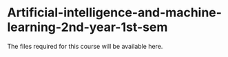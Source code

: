 # Artificial-intelligence-and-machine-learning-2nd-year-1st-sem
The files required for this course will be available here.
